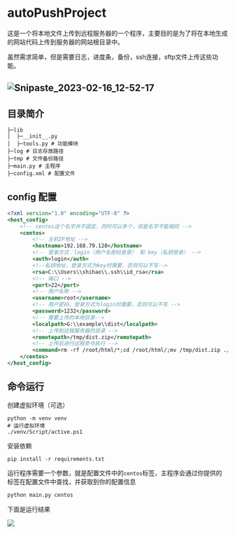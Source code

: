 # autoPushProject

这是一个将本地文件上传到远程服务器的一个程序，主要目的是为了将在本地生成的网站代码上传到服务器的网站根目录中。

虽然需求简单，但是需要日志，进度条，备份，ssh连接，sftp文件上传这些功能。

## ![Snipaste_2023-02-16_12-52-17](https://shihao-icu-1304033786.cos.ap-shanghai.myqcloud.com/shihao.icu/Snipaste_2023-02-16_12-52-17.png)

## 目录简介

```
├─lib
│  ├─__init__.py
│  ├─tools.py # 功能模块
├─log # 日志存放路径
├─tmp # 文件备份路径
├─main.py # 主程序
├─config.xml # 配置文件
```

## config 配置

```xml
<?xml version="1.0" encoding="UTF-8" ?>
<host_config>
    <!-- centos这个名字并不固定，同时可以多个，但是名字不能相同 -->
    <centos>
        <!-- 主机IP地址 -->
        <hostname>192.168.79.128</hostname>
        <!-- 登录方式：login（用户名密码登录） 和 key（私钥登录） -->
        <auth>login</auth>
        <!--私钥地址，登录方式为key时需要，否则可以不写-->
        <rsa>C:\\Users\\shihao\\.ssh\\id_rsa</rsa>
        <!-- 端口 -->
        <port>22</port>
        <!-- 用户名称 -->
        <username>root</username>
        <!-- 用户密码，登录方式为login时需要，否则可以不写 -->
        <password>1232</password>
        <!-- 需要上传的本地目录-->
        <localpath>G:\\example\\dist</localpath>
        <!-- 上传到远程服务器的目录 -->
        <remotepath>/tmp/dist.zip</remotepath>
        <!-- 上传后进行远程命令执行 -->
        <command>rm -rf /root/html/*;cd /root/html/;mv /tmp/dist.zip ./;unzip dist.zip</command>
    </centos>
</host_config>
```

## 命令运行

创建虚拟环境（可选）

```shell
python -m venv venv
# 运行虚拟环境
./venv/Script/active.ps1
```

安装依赖

```shell
pip install -r requirements.txt
```

运行程序需要一个参数，就是配置文件中的`centos`标签，主程序会通过你提供的标签在配置文件中查找，并获取到你的配置信息

```python
python main.py centos 
```

下面是运行结果

![](https://shihao-icu-1304033786.cos.ap-shanghai.myqcloud.com/shihao.icu/autoPushProject.gif)